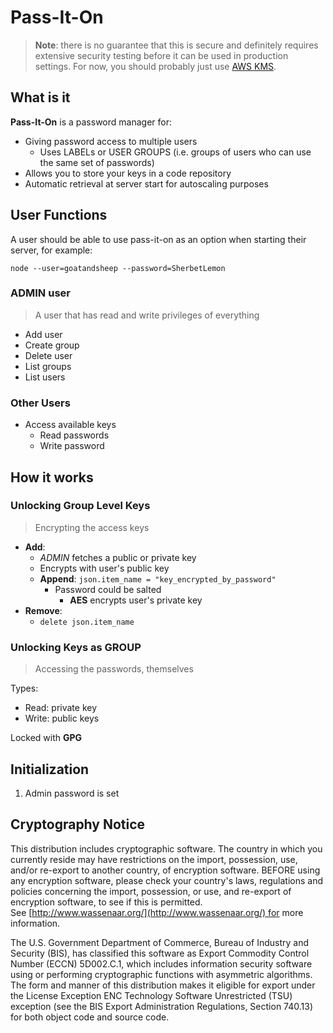 # Pass-It-On

> **Note**: there is no guarantee that this is secure and definitely requires extensive security testing before it can be used in production settings. For now, you should probably just use [AWS KMS](https://aws.amazon.com/documentation/kms/).

## What is it

**Pass-It-On** is a password manager for:

- Giving password access to multiple users
  - Uses LABELs or USER GROUPS (i.e. groups of users who can use the same set of passwords)
- Allows you to store your keys in a code repository
- Automatic retrieval at server start for autoscaling purposes

## User Functions

A user should be able to use pass-it-on as an option when starting their server, for example:

`node --user=goatandsheep --password=SherbetLemon`

### ADMIN user

> A user that has read and write privileges of everything

- Add user
- Create group
- Delete user
- List groups
- List users

### Other Users

- Access available keys
  - Read passwords
  - Write password

## How it works

### Unlocking Group Level Keys

> Encrypting the access keys

- **Add**:
  - *ADMIN* fetches a public or private key
  - Encrypts with user's public key
  - **Append**: `json.item_name = "key_encrypted_by_password"`
    - Password could be salted
      - **AES** encrypts user's private key
- **Remove**:
  - `delete json.item_name`

### Unlocking Keys as GROUP

> Accessing the passwords, themselves

Types:

- Read: private key
- Write: public keys

Locked with **GPG**

## Initialization

1. Admin password is set

## Cryptography Notice

This distribution includes cryptographic software. The country in which you currently reside may have restrictions on the import, possession, use, and/or re-export to another country, of encryption software. BEFORE using any encryption software, please check your country's laws, regulations and policies concerning the import, possession, or use, and re-export of encryption software, to see if this is permitted. See [http://www.wassenaar.org/](http://www.wassenaar.org/) for more information.

The U.S. Government Department of Commerce, Bureau of Industry and Security (BIS), has classified this software as Export Commodity Control Number (ECCN) 5D002.C.1, which includes information security software using or performing cryptographic functions with asymmetric algorithms. The form and manner of this distribution makes it eligible for export under the License Exception ENC Technology Software Unrestricted (TSU) exception (see the BIS Export Administration Regulations, Section 740.13) for both object code and source code.
